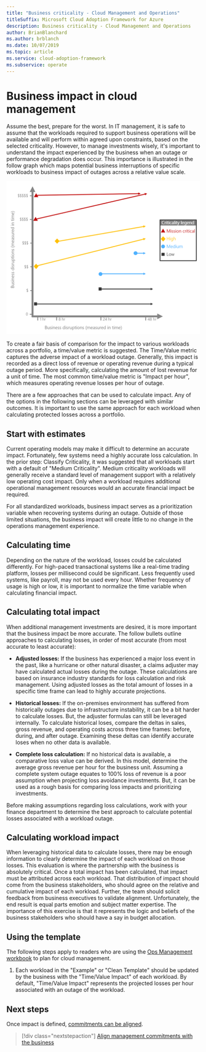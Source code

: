 ```yaml
---
title: "Business criticality - Cloud Management and Operations"
titleSuffix: Microsoft Cloud Adoption Framework for Azure
description: Business criticality - Cloud Management and Operations
author: BrianBlanchard
ms.author: brblanch
ms.date: 10/07/2019
ms.topic: article
ms.service: cloud-adoption-framework
ms.subservice: operate
---
```


# Business impact in cloud management

Assume the best, prepare for the worst. In IT management, it is safe to assume that the workloads required to support business operations will be available and will perform within agreed upon constraints, based on the selected criticality. However, to manage investments wisely, it's important to understand the impact experienced by the business when an outage or performance degradation does occur. This importance is illustrated in the follow graph which maps potential business interruptions of specific workloads to business impact of outages across a relative value scale.

![Impact of business interruptions](../../_images/manage/time-value-impact.png)

To create a fair basis of comparison for the impact to various workloads across a portfolio, a time/value metric is suggested. The Time/Value metric captures the adverse impact of a workload outage. Generally, this impact is recorded as a direct loss of revenue or operating revenue during a typical outage period. More specifically, calculating the amount of lost revenue for a unit of time. The most common time/value metric is "Impact per hour", which measures operating revenue losses per hour of outage.

There are a few approaches that can be used to calculate impact. Any of the options in the following sections can be leveraged with similar outcomes. It is important to use the same approach for each workload when calculating protected losses across a portfolio.

## Start with estimates

Current operating models may make it difficult to determine an accurate impact. Fortunately, few systems need a highly accurate loss calculation. In the prior step: Classify Criticality, it was suggested that all workloads start with a default of "Medium Criticality". Medium criticality workloads will generally receive a standard level of management support with a relatively low operating cost impact. Only when a workload requires additional operational management resources would an accurate financial impact be required.

For all standardized workloads, business impact serves as a prioritization variable when recovering systems during an outage. Outside of those limited situations, the business impact will create little to no change in the operations management experience. 

## Calculating time

Depending on the nature of the workload, losses could be calculated differently. For high-paced transactional systems like a real-time trading platform, losses per millisecond could be significant. Less frequently used systems, like payroll, may not be used every hour. Whether frequency of usage is high or low, it is important to normalize the time variable when calculating financial impact.

## Calculating total impact

When additional management investments are desired, it is more important that the business impact be more accurate. The follow bullets outline approaches to calculating losses, in order of most accurate (from most accurate to least accurate):

- **Adjusted losses:** If the business has experienced a major loss event in the past, like a hurricane or other natural disaster, a claims adjuster may have calculated actual losses during the outage. These calculations are based on insurance industry standards for loss calculation and risk management. Using adjusted losses as the total amount of losses in a specific time frame can lead to highly accurate projections.

- **Historical losses:** If the on-premises environment has suffered from historically outages due to infrastructure instability, it can be a bit harder to calculate losses. But, the adjuster formulas can still be leveraged internally. To calculate historical loses, compare the deltas in sales, gross revenue, and operating costs across three time frames: before, during, and after outage. Examining these deltas can identify accurate loses when no other data is available.

- **Complete loss calculation:** If no historical data is available, a comparative loss value can be derived. In this model, determine the average gross revenue per hour for the business unit. Assuming a complete system outage equates to 100% loss of revenue is a poor assumption when projecting loss avoidance investments. But, it can be used as a rough basis for comparing loss impacts and prioritizing investments.

Before making assumptions regarding loss calculations, work with your finance department to determine the best approach to calculate potential losses associated with a workload outage.

## Calculating workload impact

When leveraging historical data to calculate losses, there may be enough information to clearly determine the impact of each workload on those losses. This evaluation is where the partnership with the business is absolutely critical. Once a total impact has been calculated, that impact must be attributed across each workload. That distribution of impact should come from the business stakeholders, who should agree on the relative and cumulative impact of each workload. Further, the team should solicit feedback from business executives to validate alignment. Unfortunately, the end result is equal parts emotion and subject matter expertise. The importance of this exercise is that it represents the logic and beliefs of the business stakeholders who should have a say in budget allocation.

## Using the template

The following steps apply to readers who are using the [Ops Management workbook](https://raw.githubusercontent.com/microsoft/CloudAdoptionFramework/master/manage/opsmanagementworkbook.xlsx) to plan for cloud management.

1. Each workload in the "Example" or "Clean Template" should be updated by the business with the "Time/Value Impact" of each workload. By default, "Time/Value Impact" represents the projected losses per hour associated with an outage of the workload.

## Next steps

Once impact is defined, [commitments can be aligned](./commitment.md).

> [!div class="nextstepaction"]
> [Align management commitments with the business](./commitment.md)
